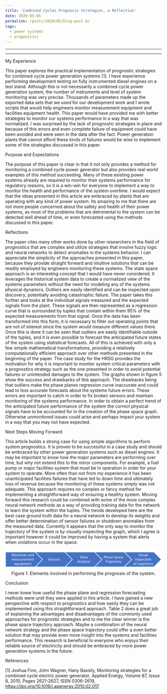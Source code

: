 ```yaml
---
title: 'Combined Cycles Prognosis Strategies, a Reflection'
date: 2020-05-05
permalink: /posts/2020/05/blog-post-8/
tags:
  - power systems
  - prognostics
---
```


------
 
------

My Experience

This paper explores the practical implementation of prognostic strategies for combined cycle power generation systems [1]. I have experience performing development testing on fully instrumented diesel engines on a test stand. Although this is not necessarily a combined cycle power generation system, the number of instruments and level of system monitoring was very precise. Thousands of parameters made up the exported data sets that we used for our development work and I wrote scripts that would help engineers monitor measurement equipment and facilities equipment health. This paper would have provided me with better strategies to monitor our systems performance in a way that was normalized. I was surprised by the lack of prognostic strategies in place and because of this errors and even complete failure of equipment could have been avoided and were seen in the data after the fact. Power generation plants that cannot afford these kinds of failures would be wise to implement some of the strategies discussed in this paper.  

Purpose and Expectations

The purpose of this paper is clear in that it not only provides a method for monitoring a combined cycle power generator but also provides real world examples of this method succeeding. Many of these existing power systems already are required to monitor their systems performance for regulatory reasons, so it is a win-win for everyone to implement a way to monitor the health and performance of the system overtime. I would expect that the ideas presented in this article are embraced by plants that are operating with any kind of power system. Its amazing to me that there are not more people concerned about the safety and health of their power systems, as most of the problems that are detrimental to the system can be detected well ahead of time, or even forecasted using the methods discussed in this paper. 

Reflections

The paper cites many other works done by other researchers in the field of prognostics that are complex and utilize strategies that involve fuzzy logic and neural networks to detect anomalies in the systems behavior. I can appreciate the simplicity of the approaches presented in this paper, because they provide straight forward and intuitive solutions that can be readily employed by engineers monitoring these systems. The state space approach is an interesting concept that I would have never considered. It leverages the historical system data to create a normalized view of the systems parameters without the need for modeling any of the systems physical dynamics. Outliers are easily identified and can be inspected upon discovery, potentially avoiding catastrophic failure. The paper takes this further and looks at the individual signals measured and the expected signals from the plant. These signals are then represented as a regression curve that is surrounded by tuples that contain within them 95% of the expected measurements from that signal. Once the data has been transformed into this form, it is necessary to filter out operating points that are not of interest since the system would measure different values there. Once this is done it can be seen that outliers are easily identifiable outside of the tuples, and it is even possible to forecast the anticipated future states of the system using statistical forecasts. All of this is achieved with only a few simple mathematical transformations, providing a relatively computationally efficient approach over other methods presented in the beginning of the paper. The case study for the HRSG provides the motivation for why it is important to monitor system critical parameters with a prognostics strategy such as the one presented in order to avoid potential failures or unintended damages to the system.  The graphs shown in figure 5 show the success and drawbacks of this approach. The drawbacks being that outliers make the phase planes regression curve inaccurate and could lead to less accurate forecasts about the systems future errors. These errors are important to catch in order to fix broken sensors and maintain monitoring of the systems performance. In order to obtain a perfect trend of the anticipated future performance of the system the correct physical signals have to be accounted for in the creation of the phase space graph. Otherwise unmonitored issues could arise and perhaps impact your system in a way that you may not have expected. 

Next Steps Moving Forward

This article builds a strong case for using simple algorithms to perform system prognostics. It is proven to be successful in a case study and should be embraced by other power generation systems such as diesel engines. It may be important to know how the major parameters are performing over time, but why not extend this to the minor components. For example, a fuel pump or major facilities system that must be in operation in order for your system to operate. More often than not from my experience it has been unanticipated facilities failures that have led to down time and ultimately loss of revenue because the monitoring of these systems simply was not adequate. This approach requires no complex or fancy method for implementing a straightforward way of ensuring a healthy system. Moving forward this research could be combined with some of the more complex neural network methods as a way of providing training data for the network to learn the system within the tuples. The trends developed here are the best case ground truth data for a neural network to develop its weights and offer better determination of sensor failures or shutdown anomalies from the measured data. Currently it appears that the only way to monitor the trajectory of the system is by visually inspecting the graph, which I agree is important however it could be improved by having a system that alerts when violations occur in the space.   

<p align="center">
<img src='/images/prognosis.png'>
<br>
Figure 1. Elements involved in performing the prognosis of the system. 
</p>

Conclusion

I never knew how useful the phase plane and regression forecasting methods were until they were applied in this article. I have gained a new perspective with respect to prognostics and how easily they can be implemented using this straightforward approach. Table 2 does a great job of explaining the advantages and disadvantages of the commonly used approaches for prognostic strategies and to me the clear winner is the phase space trajectory approach. Maybe a combination of the neural network strategy and the phase space trajectory could offer a even better solution that may provide even more insight into the systems and facilities performance. This research is beneficial to everyone who enjoys their reliable source of electricity and should be embraced by more power generation systems in the future. 

References

[1] Joshua Finn, John Wagner, Hany Bassily, Monitoring strategies for a combined cycle electric power generator, Applied Energy, Volume 87, Issue 8, 2010, Pages 2621-2627, ISSN 0306-2619, https://doi.org/10.1016/j.apenergy.2010.02.017.